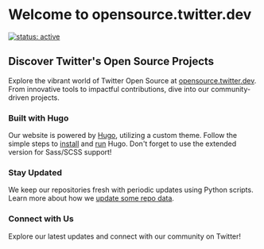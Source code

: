 # Welcome to opensource.twitter.dev

[![status: active](https://opensource.twitter.dev/status/active.svg)](https://opensource.twitter.dev/status/#active)

## Discover Twitter's Open Source Projects

Explore the vibrant world of Twitter Open Source at [opensource.twitter.dev](https://opensource.twitter.dev). From innovative tools to impactful contributions, dive into our community-driven projects.

### Built with Hugo

Our website is powered by [Hugo](https://gohugo.io/), utilizing a custom theme. Follow the simple steps to [install](https://gohugo.io/getting-started/installing/) and [run](https://gohugo.io/getting-started/usage/) Hugo. Don't forget to use the extended version for Sass/SCSS support!

### Stay Updated

We keep our repositories fresh with periodic updates using Python scripts. Learn more about how we [update some repo data](./.github/workflows/update-data.yml).

### Connect with Us

Explore our latest updates and connect with our community on Twitter!
 
